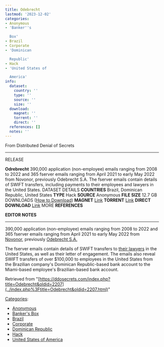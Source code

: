 ```yaml
---
title: Odebrecht
lastmod: '2023-12-02'
categories:
- Anonymous
- 'Banker''s

  Box'
- Brazil
- Corporate
- 'Dominican

  Republic'
- Hack
- 'United States of

  America'
info:
  dataset:
    country: ''
    type: ''
    source: ''
    size: ''
  download:
    magnet: ''
    torrent: ''
    direct: ''
  references: []
  notes: ''
---
```




From Distributed Denial of Secrets

---
RELEASE

**Odrebrecht**
390,000 application (non-employee) emails ranging from 2008 to 2022 and 365 fserver emails ranging from April 2021 to early May 2022 from Novonor, previously Odebrecht S.A. The fserver emails contain details of SWIFT transfers, including payments to their employees and lawyers in the United States.
DATASET DETAILS
**COUNTRIES** Brazil, Dominican Republic, United States
**TYPE** Hack
**SOURCE** Anonymous
**FILE SIZE** 12.7 GB
DOWNLOADS ([How to Download](Torrents.html "Torrents"))
**MAGNET** [Link](magnet:?xt=urn:btih:b823db233c73959cc0e394333cd0dafd53836e1a&dn=odebrecht&tr=udp://9.rarbg.to:2920&tr=udp://tracker.opentrackr.org:1337&tr=udp://exodus.desync.com:6969)
**TORRENT** [Link](../images/f/ff/Odebrecht.torrent)
**DIRECT DOWNLOAD** [Link](https://data.ddosecrets.com/odebrecht/)
MORE
**REFERENCES**

**EDITOR NOTES**

---

390,000 application (non-employee) emails ranging from 2008 to 2022 and
365 fserver emails ranging from April 2021 to early May 2022 from
[Novonor](https://en.wikipedia.org/wiki/Novonor "wikipedia:Novonor"),
previously [Odebrecht
S.A.](https://en.wikipedia.org/wiki/Odebrecht_Case "wikipedia:Odebrecht Case")

The fserver emails contain details of SWIFT transfers to [their
lawyers](https://en.wikipedia.org/wiki/Clifford_Chance "wikipedia:Clifford Chance")
in the United States, as well as their letter of engagement. The emails
also reveal SWIFT transfers of over $100,000 to employees in the United
States from the Brazilian company's Dominican Republic-based bank
account to the Miami-based employee's Brazilian-based bank account.

Retrieved from
"[https://ddosecrets.com/index.php?title=Odebrecht&oldid=2207](../index.php%3Ftitle=Odebrecht&oldid=2207.html)"

[Categories](./Special:Categories.html "Special:Categories"):

- [Anonymous](./Category:Anonymous.html "Category:Anonymous")
- [Banker's
Box](./Category:Banker's_Box.html "Category:Banker's Box")
- [Brazil](./Category:Brazil.html "Category:Brazil")
- [Corporate](./Category:Corporate.html "Category:Corporate")
- [Dominican
Republic](./Category:Dominican_Republic.html "Category:Dominican Republic")
- [Hack](./Category:Hack.html "Category:Hack")
- [United States of
America](./Category:United_States_of_America.html "Category:United States of America")
